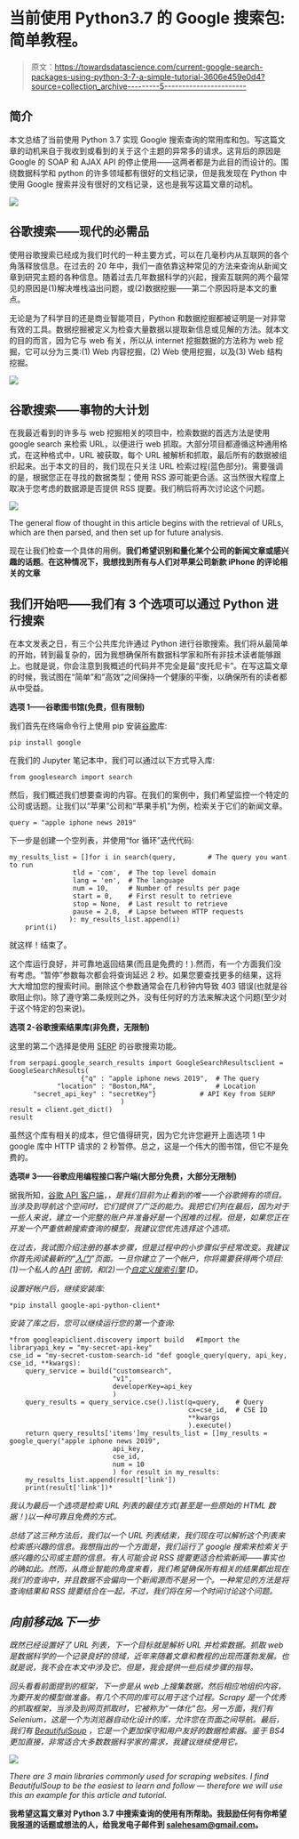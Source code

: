 # 当前使用 Python3.7 的 Google 搜索包:简单教程。

> 原文：<https://towardsdatascience.com/current-google-search-packages-using-python-3-7-a-simple-tutorial-3606e459e0d4?source=collection_archive---------5----------------------->

## **简介**

本文总结了当前使用 Python 3.7 实现 Google 搜索查询的常用库和包。写这篇文章的动机来自于我收到或看到的关于这个主题的异常多的请求。这背后的原因是 Google 的 SOAP 和 AJAX API 的停止使用——这两者都是为此目的而设计的。围绕数据科学和 python 的许多领域都有很好的文档记录，但是我发现在 Python 中使用 Google 搜索并没有很好的文档记录，这也是我写这篇文章的动机。

![](img/c3d8dd6fe7db554f6ad9a46d05e69414.png)

## **谷歌搜索——现代的必需品**

使用谷歌搜索已经成为我们时代的一种主要方式，可以在几毫秒内从互联网的各个角落释放信息。在过去的 20 年中，我们一直依靠这种常见的方法来查询从新闻文章到研究主题的各种信息。随着过去几年数据科学的兴起，搜索互联网的两个最常见的原因是(1)解决堆栈溢出问题，或(2)数据挖掘——第二个原因将是本文的重点。

无论是为了科学目的还是商业智能项目，Python 和数据挖掘都被证明是一对非常有效的工具。数据挖掘被定义为检查大量数据以提取新信息或见解的方法。就本文的目的而言，因为它与 web 有关，所以从 internet 挖掘数据的方法称为 web 挖掘，它可以分为三类:(1) Web 内容挖掘，(2) Web 使用挖掘，以及(3) Web 结构挖掘。

![](img/e9326e414411a053c84774ea196b771e.png)

## **谷歌搜索——事物的大计划**

在我最近看到的许多与 web 挖掘相关的项目中，检索数据的首选方法是使用 google search 来检索 URL，以便进行 web 抓取。大部分项目都遵循这种通用格式，在这种格式中，URL 被获取，每个 URL 被解析和抓取，最后所有的数据被组织起来。出于本文的目的，我们现在只关注 URL 检索过程(蓝色部分)。需要强调的是，根据您正在寻找的数据类型；使用 RSS 源可能更合适。这当然很大程度上取决于您考虑的数据源是否提供 RSS 提要。我们稍后将再次讨论这个问题。

![](img/50b4c1ce45faee05bb7e35cc06517a1e.png)

The general flow of thought in this article begins with the retrieval of URLs, which are then parsed, and then set up for future analysis.

现在让我们检查一个具体的用例。**我们希望识别和量化某个公司的新闻文章或感兴趣的话题**。**在这种情况下，我想找到所有与人们对苹果公司新款 iPhone 的评论相关的文章**

## **我们开始吧——我们有 3 个选项可以通过 Python 进行搜索**

在本文发表之日，有三个公共库允许通过 Python 进行谷歌搜索。我们将从最简单的开始，转到最复杂的，因为我想确保所有数据科学家和所有非技术读者能够跟上。也就是说，你会注意到我概述的代码并不完全是最“皮托尼卡”。在写这篇文章的时候，我试图在“简单”和“高效”之间保持一个健康的平衡，以确保所有的读者都从中受益。

**选项 1——谷歌图书馆(免费，但有限制)**

我们首先在终端命令行上使用 pip 安装[谷歌](https://pypi.org/project/google/)库:

```
pip install google
```

在我们的 Jupyter 笔记本中，我们可以通过以下方式导入库:

```
from googlesearch import search
```

然后，我们概述我们想要查询的内容。在我们的案例中，我们希望监控一个特定的公司或话题。让我们以“苹果”公司和“苹果手机”为例，检索关于它们的新闻文章。

```
query = "apple iphone news 2019"
```

下一步是创建一个空列表，并使用“for 循环”迭代代码:

```
my_results_list = []for i in search(query,        # The query you want to run
                tld = 'com',  # The top level domain
                lang = 'en',  # The language
                num = 10,     # Number of results per page
                start = 0,    # First result to retrieve
                stop = None,  # Last result to retrieve
                pause = 2.0,  # Lapse between HTTP requests
               ): my_results_list.append(i)
    print(i)
```

就这样！结束了。

这个库运行良好，并可靠地返回结果(而且是免费的！).然而，有一个方面我们没有考虑。“暂停”参数每次都会将查询延迟 2 秒。如果您要查找更多的结果，这将大大增加您的搜索时间。删除这个参数通常会在几秒钟内导致 403 错误(也就是谷歌阻止你)。除了遵守第二条规则之外，没有任何好的方法来解决这个问题(至少对于这个特定的包来说)。

**选项 2-谷歌搜索结果库(非免费，无限制)**

这里的第二个选择是使用 [SERP](https://pypi.org/project/google-search-results/) 的谷歌搜索功能。

```
from serpapi.google_search_results import GoogleSearchResultsclient = GoogleSearchResults(
                  {"q" : "apple iphone news 2019",  # The query
            "location" : "Boston,MA",               # Location
      "secret_api_key" : "secretKey"}           # API Key from SERP
                            )
result = client.get_dict()
result
```

虽然这个库有相关的成本，但它值得研究，因为它允许您避开上面选项 1 中 google 库中 HTTP 请求的 2 秒暂停。总之，这是一个伟大的图书馆，但它不是免费的。

**选项# 3——谷歌应用编程接口客户端(大部分免费，大部分无限制)**

据我所知，[谷歌 API 客户端](https://github.com/googleapis/google-api-python-client/blob/master/docs/README.md)，*，是我们目前为止看到的唯一一个谷歌拥有的项目。当涉及到导航这个空间时，它们提供了广泛的能力。我把它们列在最后，因为对于一些人来说，建立一个完整的账户并准备好是一个困难的过程。但是，如果您正在开发一个严重依赖搜索查询的模型，我建议您优先选择这个选项。*

*在过去，我试图介绍注册的基本步骤，但是过程中的小步骤似乎经常改变。我建议你首先阅读最新的“[入门](https://github.com/googleapis/google-api-python-client/blob/master/docs/start.md)”页面。一旦你建立了一个帐户，你将需要获得两个项目:(1)一个私人的 [API](https://cloud.google.com/docs/authentication/api-keys) 密钥，和(2)一个[自定义搜索引擎](https://cse.google.com/cse/all) ID。*

*设置好帐户后，继续安装库:*

```
*pip install google-api-python-client*
```

*安装了库之后，您可以继续运行您的第一个查询:*

```
*from googleapiclient.discovery import build   #Import the libraryapi_key = "my-secret-api-key"
cse_id = "my-secret-custom-search-id "def google_query(query, api_key, cse_id, **kwargs):
    query_service = build("customsearch", 
                          "v1", 
                          developerKey=api_key
                          )  
    query_results = query_service.cse().list(q=query,    # Query
                                             cx=cse_id,  # CSE ID
                                             **kwargs    
                                             ).execute()
    return query_results['items']my_results_list = []my_results = google_query("apple iphone news 2019",
                          api_key, 
                          cse_id, 
                          num = 10
                          ) for result in my_results:
    my_results_list.append(result['link'])
    print(result['link'])*
```

*我认为最后一个选项是检索 URL 列表的最佳方式(甚至是一些原始的 HTML 数据！)以一种可靠且免费的方式。*

*总结了这三种方法后，我们以一个 URL 列表结束，我们现在可以解析这个列表来检索感兴趣的信息。我想指出的一个方面是，我们运行了 google 搜索来检索关于感兴趣的公司或主题的信息。有人可能会说 RSS 提要更适合检索新闻——事实也的确如此。然而，从商业智能的角度来看，我们希望确保所有相关的结果都出现在我们的查询中，并且数据不会偏向一个新闻源而不是另一个。一种常见的方法是将查询结果和 RSS 提要结合在一起，不过，我们将在另一个时间讨论这个问题。*

## ***向前移动&下一步***

*既然已经设置好了 URL 列表，下一个目标就是解析 URL 并检索数据。抓取 web 是数据科学的一个记录良好的领域，近年来随着文章和教程的出现而蓬勃发展。也就是说，我不会在本文中涉及它。但是，我会提供一些后续步骤的指导。*

*回头看看前面提到的框架，下一步是从 web 上搜集数据，然后相应地组织内容，为要开发的模型做准备。有几个不同的库可以用于这个过程。Scrapy 是一个优秀的抓取框架，当涉及到网页抓取时，它被称为“一体化”包。另一方面，我们有 Selenium，这是一个为浏览器自动化设计的库，允许您在页面之间导航。最后，我们有 [BeautifulSoup](https://pypi.org/project/beautifulsoup4/) ，它是一个更加保守和用户友好的数据检索器。鉴于 BS4 更加直接，非常适合大多数数据科学家的需求，我建议继续使用它。*

*![](img/71e1afe48c8234459c0fc3f45322542e.png)*

*There are 3 main libraries commonly used for scraping websites. I find BeautifulSoup to be the easiest to learn and follow — therefore we will use this an example for this article and tutorial.*

**我希望这篇文章对 Python 3.7 中搜索查询的使用有所帮助。我鼓励任何有你希望我报道的话题或想法的人，给我发电子邮件到 salehesam@gmail.com。**